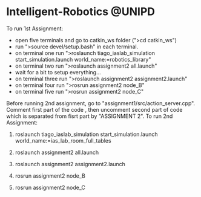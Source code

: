 # Intelligent-Robotics @UNIPD

To run 1st Assignment:

- open five terminals and go to catkin_ws folder (">cd catkin_ws")
- run ">source devel/setup.bash" in each terminal.
- on terminal one run ">roslaunch tiago_iaslab_simulation start_simulation.launch world_name:=robotics_library"
- on terminal two run ">roslaunch assignment2 all.launch"
- wait for a bit to setup everything...
- on terminal three run ">roslaunch assignment2 assignment2.launch"
- on terminal four run ">rosrun assignment2 node_B"
- on terminal five run ">rosrun assignment2 node_C"

Before running 2nd assignment, go to "assignment1/src/action_server.cpp". Comment first part of the code , then uncomment second part of code which is separated from fisrt part by "ASSIGNMENT 2".
To run 2nd Assignment:


1) roslaunch tiago_iaslab_simulation start_simulation.launch world_name:=ias_lab_room_full_tables

2) roslaunch assignment2 all.launch

3) roslaunch assignment2 assignment2.launch

4) rosrun assignment2 node_B

5) rosrun assignment2 node_C

